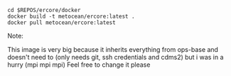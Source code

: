 
    cd $REPOS/ercore/docker
    docker build -t metocean/ercore:latest .
    docker pull metocean/ercore:latest


Note:

This image is very big because it inherits everything from ops-base and doesn't need to (only needs git, ssh credentials and cdms2) but i was in a hurry (mpi mpi mpi) 
Feel free to change it please
